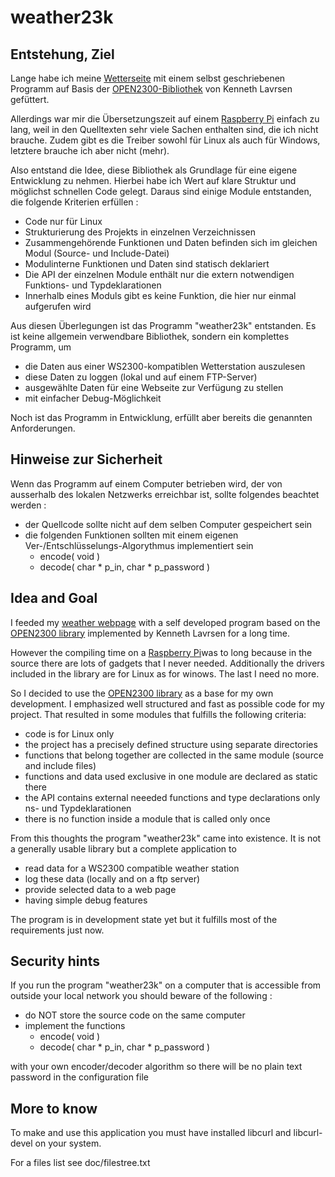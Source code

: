# weather23k

## Entstehung, Ziel
Lange habe ich meine [Wetterseite](http://ur9.de/) mit einem selbst geschriebenen Programm auf Basis
der [OPEN2300-Bibliothek](http://lavrsen.dk/foswiki/bin/view/Open2300/WebHome) von Kenneth Lavrsen
gefüttert.

Allerdings war mir die Übersetzungszeit auf einem [Raspberry Pi](http://www.raspberrypi.org/) einfach zu lang, weil
in den Quelltexten sehr viele Sachen enthalten sind, die ich nicht brauche. Zudem gibt
es die Treiber sowohl für Linux als auch für Windows, letztere brauche ich aber nicht
(mehr).

Also entstand die Idee, diese Bibliothek als Grundlage für eine eigene Entwicklung zu
nehmen. Hierbei habe ich Wert auf klare Struktur und möglichst schnellen Code gelegt. Daraus
sind einige Module entstanden, die folgende Kriterien erfüllen :

- Code nur für Linux
- Strukturierung des Projekts in einzelnen Verzeichnissen
- Zusammengehörende Funktionen und Daten befinden sich im gleichen Modul (Source- und Include-Datei)
- Modulinterne Funktionen und Daten sind statisch deklariert
- Die API der einzelnen Module enthält nur die extern notwendigen Funktions- und Typdeklarationen
- Innerhalb eines Moduls gibt es keine Funktion, die hier nur einmal aufgerufen wird

Aus diesen Überlegungen ist das Programm "weather23k" entstanden. Es ist keine allgemein
verwendbare Bibliothek, sondern ein komplettes Programm, um 
- die Daten aus einer WS2300-kompatiblen Wetterstation auszulesen
- diese Daten zu loggen (lokal und auf einem FTP-Server)
- ausgewählte Daten für eine Webseite zur Verfügung zu stellen
- mit einfacher Debug-Möglichkeit

Noch ist das Programm in Entwicklung, erfüllt aber bereits die genannten Anforderungen.

## Hinweise zur Sicherheit
Wenn das Programm auf einem Computer betrieben wird, der von ausserhalb des lokalen Netzwerks
erreichbar ist, sollte folgendes beachtet werden :
- der Quellcode sollte nicht auf dem selben Computer gespeichert sein
- die folgenden Funktionen sollten mit einem eigenen Ver-/Entschlüsselungs-Algorythmus
implementiert sein
    - encode( void )
    - decode( char * p_in, char * p_password )

## Idea and Goal
I feeded my [weather webpage](http://ur9.de/) with a self developed program based on the
[OPEN2300 library](http://lavrsen.dk/foswiki/bin/view/Open2300/WebHome) implemented by
Kenneth Lavrsen for a long time.

However the compiling time on a [Raspberry Pi](http://www.raspberrypi.org/)was to long because
in the source there are lots of gadgets that I never needed. Additionally the drivers included
in the library are for Linux as for winows. The last I need no more.

So I decided to use the [OPEN2300 library](http://lavrsen.dk/foswiki/bin/view/Open2300/WebHome)
as a base for my own development. I emphasized well structured and fast as possible code for
my project. That resulted in some modules that fulfills the following criteria:
- code is for Linux only
- the project has a precisely defined structure using separate directories
- functions that belong together are collected in the same module (source and include files)
- functions and data used exclusive in one module are declared as static there
- the API contains external neeeded functions and type declarations only ns- und Typdeklarationen
- there is no function inside a module that is called only once

From this thoughts the program "weather23k" came into existence. It is not a
generally usable library but a complete application to
- read data for a WS2300 compatible weather station
- log these data (locally and on a ftp server)
- provide selected data to a web page
- having simple debug features

The program is in development state yet but it fulfills most of the requirements just now.

## Security hints
If you run the program "weather23k" on a computer that is accessible from
outside your local network you should beware of the following :
- do NOT store the source code on the same computer
- implement the functions
    - encode( void )
    - decode( char * p_in, char * p_password )

with your own encoder/decoder algorithm so there will be no plain text
password in the configuration file

## More to know
To make and use this application you must have installed libcurl and
libcurl-devel on your system.

For a files list see doc/filestree.txt
